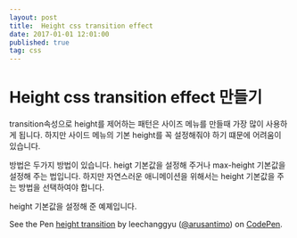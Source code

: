 ```yaml
---
layout: post
title:  Height css transition effect 
date: 2017-01-01 12:01:00
published: true
tag: css
---
```


# Height css transition effect 만들기

transition속성으로 height를 제어하는 패턴은 사이즈 메뉴를 만들때 가장 많이 사용하게 됩니다.
하지만 사이드 메뉴의 기본 height를 꼭 설정해줘야 하기 떄문에 어려움이 있습니다.

방법은 두가지 방법이 있습니다.
heigt 기본값을 설정해 주거나
max-height 기본값을 설정해 주는 법입니다.
하지만 자연스러운 애니메이션을 위해서는 height 기본값을 주는 방법을 선택하여야 합니다.

height 기본값을 설정해 준 예졔입니다.
<p data-height="265" data-theme-id="0" data-slug-hash="EZjbOa" data-default-tab="css,result" data-user="arusantimo" data-embed-version="2" data-pen-title="height transition" class="codepen">See the Pen <a href="http://codepen.io/arusantimo/pen/EZjbOa/">height transition</a> by leechanggyu (<a href="http://codepen.io/arusantimo">@arusantimo</a>) on <a href="http://codepen.io">CodePen</a>.</p>
<script async src="https://production-assets.codepen.io/assets/embed/ei.js"></script>

